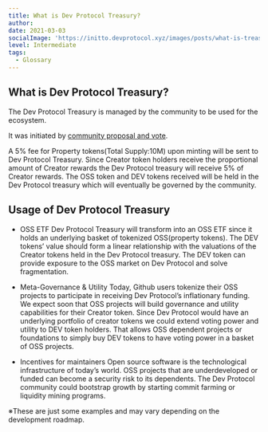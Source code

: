 ```yaml
---
title: What is Dev Protocol Treasury?
author: 
date: 2021-03-03
socialImage: 'https://initto.devprotocol.xyz/images/posts/what-is-treasury/what-is-reasury.png'
level: Intermediate
tags:
  - Glossary
---
```

## What is Dev Protocol Treasury?

The Dev Protocol Treasury is managed by the community to be used for the ecosystem.

It was initiated by [community proposal and vote](https://medium.com/devprtcl/community-proposal-implement-a-creator-token-fee-to-create-an-oss-etf-d74386909339).

A 5% fee for Property tokens(Total Supply:10M) upon minting will be sent to Dev Protocol Treasury. Since Creator token holders receive the proportional amount of Creator rewards the Dev Protocol treasury will receive 5% of Creator rewards. The OSS token and DEV tokens received will be held in the Dev Protocol treasury which will eventually be governed by the community.

## Usage of Dev Protocol Treasury

- OSS ETF
Dev Protocol Treasury will transform into an OSS ETF since it holds an underlying basket of tokenized OSS(property tokens). The DEV tokens’ value should form a linear relationship with the valuations of the Creator tokens held in the Dev Protocol treasury. The DEV token can provide exposure to the OSS market on Dev Protocol and solve fragmentation.

- Meta-Governance & Utility
Today, Github users tokenize their OSS projects to participate in receiving Dev Protocol’s inflationary funding. We expect soon that OSS projects will build governance and utility capabilities for their Creator token. Since Dev Protocol would have an underlying portfolio of creator tokens we could extend voting power and utility to DEV token holders. That allows OSS dependent projects or foundations to simply buy DEV tokens to have voting power in a basket of OSS projects.

- Incentives for maintainers
Open source software is the technological infrastructure of today’s world. OSS projects that are underdeveloped or funded can become a security risk to its dependents. The Dev Protocol community could bootstrap growth by starting commit farming or liquidity mining programs.


※These are just some examples and may vary depending on the development roadmap.
